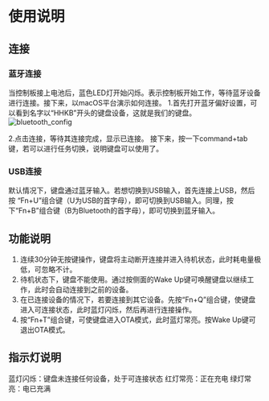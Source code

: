 # 使用说明
## 连接
### 蓝牙连接
当控制板接上电池后，蓝色LED灯开始闪烁。表示控制板开始工作，等待蓝牙设备进行连接。接下来，以macOS平台演示如何连接。
1.首先打开蓝牙偏好设置，可以看到名字以“HHKB”开头的键盘设备，这就是我们的键盘。
![bluetooth_config](https://hhkb-1257557502.cos.ap-chengdu.myqcloud.com/schedule/bluetooth%20config.png?q-sign-algorithm=sha1&q-ak=AKIDjCbgndoeKjPcbBW13EOmflR4urR4jxnU&q-sign-time=1555751262;1555753062&q-key-time=1555751262;1555753062&q-header-list=&q-url-param-list=&q-signature=ab5c84f01d2e6f0a33908467241cf90e2ab10540&x-cos-security-token=c239958bd8a7689c50eb08ba3ce87941ba7ffd5710001)

2.点击连接，等待其连接完成，显示已连接。
接下来，按一下command+tab键，若可以进行任务切换，说明键盘可以使用了。

### USB连接
默认情况下，键盘通过蓝牙输入。若想切换到USB输入，首先连接上USB，然后按 “Fn+U”组合键（U为USB的首字母），即可切换到USB输入。同理，按下“Fn+B”组合键（B为Bluetooth的首字母），即可切换到蓝牙输入。

## 功能说明
1. 连续30分钟无按键操作，键盘将主动断开连接并进入待机状态，此时耗电量极低，可忽略不计。
2. 待机状态下，键盘不能使用。通过按侧面的Wake Up键可唤醒键盘以继续工作，此时会自动连接到之前的设备。
3. 在已连接设备的情况下，若要连接到其它设备。先按“Fn+Q”组合键，使键盘进入可连接状态，此时蓝灯闪烁，然后再进行连接操作。
4. 按“Fn+T”组合键，可使键盘进入OTA模式，此时蓝灯常亮。按Wake Up键可退出OTA模式。

## 指示灯说明
蓝灯闪烁：键盘未连接任何设备，处于可连接状态
红灯常亮：正在充电
绿灯常亮：电已充满

